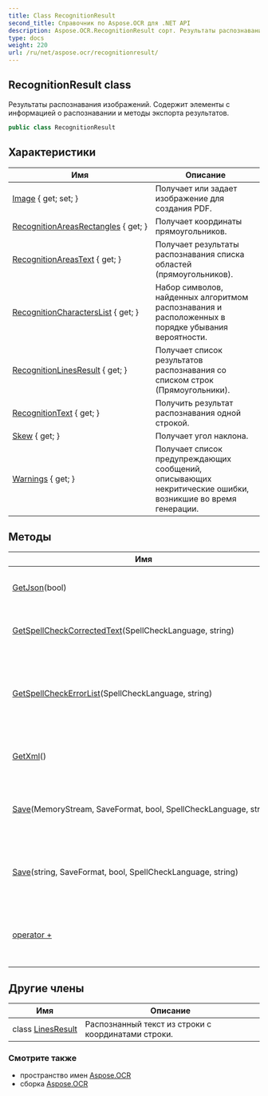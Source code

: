 ```yaml
---
title: Class RecognitionResult
second_title: Справочник по Aspose.OCR для .NET API
description: Aspose.OCR.RecognitionResult сорт. Результаты распознавания изображений. Содержит элементы с информацией о распознавании и методы экспорта результатов.
type: docs
weight: 220
url: /ru/net/aspose.ocr/recognitionresult/
---
```

## RecognitionResult class

Результаты распознавания изображений. Содержит элементы с информацией о распознавании и методы экспорта результатов.

```csharp
public class RecognitionResult
```

## Характеристики

| Имя | Описание |
| --- | --- |
| [Image](../../aspose.ocr/recognitionresult/image/) { get; set; } | Получает или задает изображение для создания PDF. |
| [RecognitionAreasRectangles](../../aspose.ocr/recognitionresult/recognitionareasrectangles/) { get; } | Получает координаты прямоугольников. |
| [RecognitionAreasText](../../aspose.ocr/recognitionresult/recognitionareastext/) { get; } | Получает результаты распознавания списка областей (прямоугольников). |
| [RecognitionCharactersList](../../aspose.ocr/recognitionresult/recognitioncharacterslist/) { get; } | Набор символов, найденных алгоритмом распознавания и расположенных в порядке убывания вероятности. |
| [RecognitionLinesResult](../../aspose.ocr/recognitionresult/recognitionlinesresult/) { get; } | Получает список результатов распознавания со списком строк (Прямоугольники). |
| [RecognitionText](../../aspose.ocr/recognitionresult/recognitiontext/) { get; } | Получить результат распознавания одной строкой. |
| [Skew](../../aspose.ocr/recognitionresult/skew/) { get; } | Получает угол наклона. |
| [Warnings](../../aspose.ocr/recognitionresult/warnings/) { get; } | Получает список предупреждающих сообщений, описывающих некритические ошибки, возникшие во время генерации. |

## Методы

| Имя | Описание |
| --- | --- |
| [GetJson](../../aspose.ocr/recognitionresult/getjson/)(bool) | Форма JSON-строки с результатами распознавания. |
| [GetSpellCheckCorrectedText](../../aspose.ocr/recognitionresult/getspellcheckcorrectedtext/)(SpellCheckLanguage, string) | Исправляет текст (заменяет слова с ошибками). |
| [GetSpellCheckErrorList](../../aspose.ocr/recognitionresult/getspellcheckerrorlist/)(SpellCheckLanguage, string) | Найдите слова с ошибками с предложенными вариантами написания для заданного входного текста. |
| [GetXml](../../aspose.ocr/recognitionresult/getxml/)() | Строка XML формы с результатами распознавания. |
| [Save](../../aspose.ocr/recognitionresult/save/#save)(MemoryStream, SaveFormat, bool, SpellCheckLanguage, string) | Сохраняет документ как обычный текст, PDF или документ Microsoft Word. |
| [Save](../../aspose.ocr/recognitionresult/save/#save_1)(string, SaveFormat, bool, SpellCheckLanguage, string) | Сохраняет документ как обычный текст, PDF или документ Microsoft Word. |
| [operator +](../../aspose.ocr/recognitionresult/op_addition/) | Для завершения полного результата из распознанных фрагментов (строк). |

## Другие члены

| Имя | Описание |
| --- | --- |
| class [LinesResult](recognitionresult.linesresult/) | Распознанный текст из строки с координатами строки. |

### Смотрите также

* пространство имен [Aspose.OCR](../../aspose.ocr/)
* сборка [Aspose.OCR](../../)


